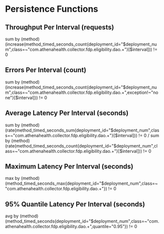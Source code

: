 # Persistence Functions

## Throughput Per Interval (requests)
sum by (method) (increase(method_timed_seconds_count{deployment_id="$deployment_num",class=~"com.athenahealth.collector.fdp.eligibility.dao.+"}[$interval])) != 0

## Errors Per Interval (count)
sum by (method) (increase(method_timed_seconds_count{deployment_id="$deployment_num",class=~"com.athenahealth.collector.fdp.eligibility.dao.+",exception!~"none"}[$interval])) != 0

## Average Latency Per Interval (seconds)
sum by (method) (rate(method_timed_seconds_sum{deployment_id="$deployment_num",class=~"com.athenahealth.collector.fdp.eligibility.dao.+"}[$interval])) != 0 / sum by (method) (rate(method_timed_seconds_count{deployment_id="$deployment_num",class=~"com.athenahealth.collector.fdp.eligibility.dao.+"}[$interval])) != 0

## Maximum Latency Per Interval (seconds)
max by (method) (method_timed_seconds_max{deployment_id="$deployment_num",class=~"com.athenahealth.collector.fdp.eligibility.dao.+"}) != 0

## 95% Quantile Latency Per Interval (seconds)
avg by (method) (method_timed_seconds{deployment_id="$deployment_num",class=~"com.athenahealth.collector.fdp.eligibility.dao.+",quantile="0.95"}) != 0
